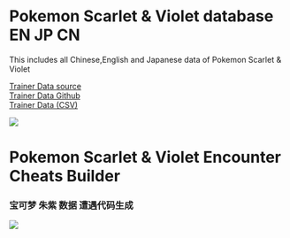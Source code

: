 # Pokemon Scarlet & Violet database EN JP CN
This includes all Chinese,English and Japanese data of Pokemon Scarlet & Violet

<a href="https://docs.google.com/spreadsheets/d/16XSoEjfAyWhvqUV8t2TZR_RD8Qceb4RVYbR5njS8aHk/edit#gid=0" target="_blank" title="">Trainer Data source</a><br>
<a href="https://htmlpreview.github.io/?https://github.com/Ruimusume/PMSV/blob/main/Trainer%20Data.html" target="_blank" title="">Trainer Data Github</a><br>
<a href="https://github.com/Ruimusume/PMSV/blob/main/Trainer%20Data.txt" target="_blank" title="">Trainer Data (CSV)</a>

<img src="https://store-jp.nintendo.com/on/demandware.static/-/Library-Sites-MNSSharedLibrary/ja_JP/dw1375deab/220602_pokemonsv.jpg"/>

# Pokemon Scarlet & Violet Encounter Cheats Builder
### 宝可梦 朱紫 数据 遭遇代码生成
<img src="https://livedoor.blogimg.jp/ruimusume/imgs/a/a/aa23c949.png"/>
